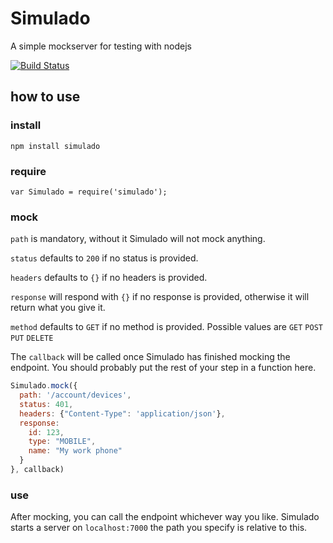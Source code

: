 # Simulado
A simple mockserver for testing with nodejs

[![Build Status](https://travis-ci.org/ldabiralai/simulado.svg)](https://travis-ci.org/ldabiralai/simulado)

## how to use
### install
    npm install simulado
### require
    var Simulado = require('simulado');
### mock
```path``` is mandatory, without it Simulado will not mock anything.

```status``` defaults to ```200``` if no status is provided.

```headers``` defaults to ```{}``` if no headers is provided.

```response``` will respond with ```{}``` if no response is provided, otherwise it will return what you give it.

```method``` defaults to ```GET``` if no method is provided. Possible values are ```GET``` ```POST``` ```PUT``` ```DELETE``` 

The ```callback``` will be called once Simulado has finished mocking the endpoint. You should probably put the rest of your step in a function here.
```javascript
Simulado.mock({
  path: '/account/devices',
  status: 401,
  headers: {"Content-Type": 'application/json'},
  response: 
    id: 123,
    type: "MOBILE",
    name: "My work phone"
  }
}, callback)
```
### use
After mocking, you can call the endpoint whichever way you like. Simulado starts a server on ```localhost:7000``` the path you specify is relative to this.
